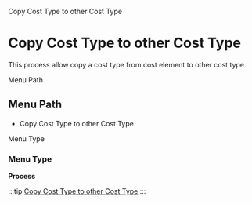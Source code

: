 
Copy Cost Type to other Cost Type
# Copy Cost Type to other Cost Type


This process allow copy a cost type from cost element to other cost type

Menu Path
## Menu Path



- Copy Cost Type to other Cost Type

Menu Type
### Menu Type

**Process**


:::tip
[Copy Cost Type to other Cost Type](functional-guide/process/process-pp_copy-cost-type-to-cost-type.md)
:::